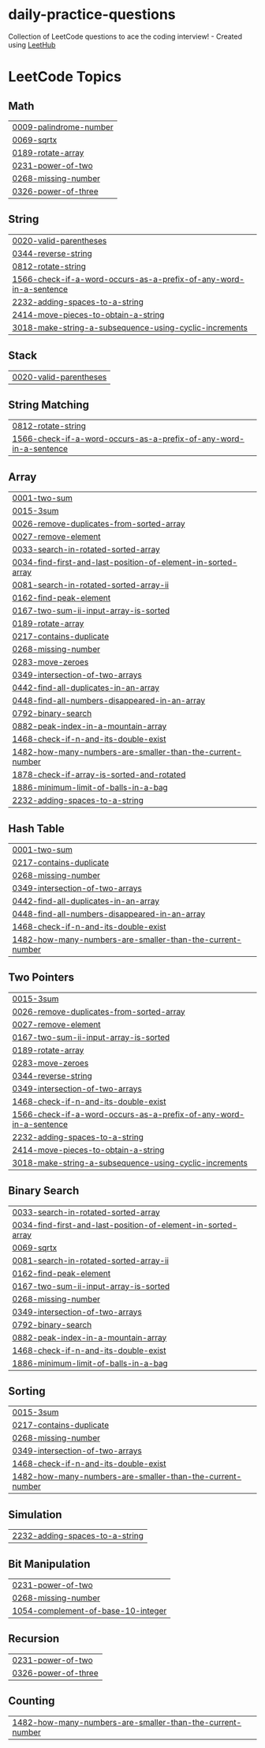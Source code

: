 # daily-practice-questions
Collection of LeetCode questions to ace the coding interview! - Created using [LeetHub](https://github.com/QasimWani/LeetHub)

<!---LeetCode Topics Start-->
# LeetCode Topics
## Math
|  |
| ------- |
| [0009-palindrome-number](https://github.com/Tishathakral/daily-practice-questions/tree/master/0009-palindrome-number) |
| [0069-sqrtx](https://github.com/Tishathakral/daily-practice-questions/tree/master/0069-sqrtx) |
| [0189-rotate-array](https://github.com/Tishathakral/daily-practice-questions/tree/master/0189-rotate-array) |
| [0231-power-of-two](https://github.com/Tishathakral/daily-practice-questions/tree/master/0231-power-of-two) |
| [0268-missing-number](https://github.com/Tishathakral/daily-practice-questions/tree/master/0268-missing-number) |
| [0326-power-of-three](https://github.com/Tishathakral/daily-practice-questions/tree/master/0326-power-of-three) |
## String
|  |
| ------- |
| [0020-valid-parentheses](https://github.com/Tishathakral/daily-practice-questions/tree/master/0020-valid-parentheses) |
| [0344-reverse-string](https://github.com/Tishathakral/daily-practice-questions/tree/master/0344-reverse-string) |
| [0812-rotate-string](https://github.com/Tishathakral/daily-practice-questions/tree/master/0812-rotate-string) |
| [1566-check-if-a-word-occurs-as-a-prefix-of-any-word-in-a-sentence](https://github.com/Tishathakral/daily-practice-questions/tree/master/1566-check-if-a-word-occurs-as-a-prefix-of-any-word-in-a-sentence) |
| [2232-adding-spaces-to-a-string](https://github.com/Tishathakral/daily-practice-questions/tree/master/2232-adding-spaces-to-a-string) |
| [2414-move-pieces-to-obtain-a-string](https://github.com/Tishathakral/daily-practice-questions/tree/master/2414-move-pieces-to-obtain-a-string) |
| [3018-make-string-a-subsequence-using-cyclic-increments](https://github.com/Tishathakral/daily-practice-questions/tree/master/3018-make-string-a-subsequence-using-cyclic-increments) |
## Stack
|  |
| ------- |
| [0020-valid-parentheses](https://github.com/Tishathakral/daily-practice-questions/tree/master/0020-valid-parentheses) |
## String Matching
|  |
| ------- |
| [0812-rotate-string](https://github.com/Tishathakral/daily-practice-questions/tree/master/0812-rotate-string) |
| [1566-check-if-a-word-occurs-as-a-prefix-of-any-word-in-a-sentence](https://github.com/Tishathakral/daily-practice-questions/tree/master/1566-check-if-a-word-occurs-as-a-prefix-of-any-word-in-a-sentence) |
## Array
|  |
| ------- |
| [0001-two-sum](https://github.com/Tishathakral/daily-practice-questions/tree/master/0001-two-sum) |
| [0015-3sum](https://github.com/Tishathakral/daily-practice-questions/tree/master/0015-3sum) |
| [0026-remove-duplicates-from-sorted-array](https://github.com/Tishathakral/daily-practice-questions/tree/master/0026-remove-duplicates-from-sorted-array) |
| [0027-remove-element](https://github.com/Tishathakral/daily-practice-questions/tree/master/0027-remove-element) |
| [0033-search-in-rotated-sorted-array](https://github.com/Tishathakral/daily-practice-questions/tree/master/0033-search-in-rotated-sorted-array) |
| [0034-find-first-and-last-position-of-element-in-sorted-array](https://github.com/Tishathakral/daily-practice-questions/tree/master/0034-find-first-and-last-position-of-element-in-sorted-array) |
| [0081-search-in-rotated-sorted-array-ii](https://github.com/Tishathakral/daily-practice-questions/tree/master/0081-search-in-rotated-sorted-array-ii) |
| [0162-find-peak-element](https://github.com/Tishathakral/daily-practice-questions/tree/master/0162-find-peak-element) |
| [0167-two-sum-ii-input-array-is-sorted](https://github.com/Tishathakral/daily-practice-questions/tree/master/0167-two-sum-ii-input-array-is-sorted) |
| [0189-rotate-array](https://github.com/Tishathakral/daily-practice-questions/tree/master/0189-rotate-array) |
| [0217-contains-duplicate](https://github.com/Tishathakral/daily-practice-questions/tree/master/0217-contains-duplicate) |
| [0268-missing-number](https://github.com/Tishathakral/daily-practice-questions/tree/master/0268-missing-number) |
| [0283-move-zeroes](https://github.com/Tishathakral/daily-practice-questions/tree/master/0283-move-zeroes) |
| [0349-intersection-of-two-arrays](https://github.com/Tishathakral/daily-practice-questions/tree/master/0349-intersection-of-two-arrays) |
| [0442-find-all-duplicates-in-an-array](https://github.com/Tishathakral/daily-practice-questions/tree/master/0442-find-all-duplicates-in-an-array) |
| [0448-find-all-numbers-disappeared-in-an-array](https://github.com/Tishathakral/daily-practice-questions/tree/master/0448-find-all-numbers-disappeared-in-an-array) |
| [0792-binary-search](https://github.com/Tishathakral/daily-practice-questions/tree/master/0792-binary-search) |
| [0882-peak-index-in-a-mountain-array](https://github.com/Tishathakral/daily-practice-questions/tree/master/0882-peak-index-in-a-mountain-array) |
| [1468-check-if-n-and-its-double-exist](https://github.com/Tishathakral/daily-practice-questions/tree/master/1468-check-if-n-and-its-double-exist) |
| [1482-how-many-numbers-are-smaller-than-the-current-number](https://github.com/Tishathakral/daily-practice-questions/tree/master/1482-how-many-numbers-are-smaller-than-the-current-number) |
| [1878-check-if-array-is-sorted-and-rotated](https://github.com/Tishathakral/daily-practice-questions/tree/master/1878-check-if-array-is-sorted-and-rotated) |
| [1886-minimum-limit-of-balls-in-a-bag](https://github.com/Tishathakral/daily-practice-questions/tree/master/1886-minimum-limit-of-balls-in-a-bag) |
| [2232-adding-spaces-to-a-string](https://github.com/Tishathakral/daily-practice-questions/tree/master/2232-adding-spaces-to-a-string) |
## Hash Table
|  |
| ------- |
| [0001-two-sum](https://github.com/Tishathakral/daily-practice-questions/tree/master/0001-two-sum) |
| [0217-contains-duplicate](https://github.com/Tishathakral/daily-practice-questions/tree/master/0217-contains-duplicate) |
| [0268-missing-number](https://github.com/Tishathakral/daily-practice-questions/tree/master/0268-missing-number) |
| [0349-intersection-of-two-arrays](https://github.com/Tishathakral/daily-practice-questions/tree/master/0349-intersection-of-two-arrays) |
| [0442-find-all-duplicates-in-an-array](https://github.com/Tishathakral/daily-practice-questions/tree/master/0442-find-all-duplicates-in-an-array) |
| [0448-find-all-numbers-disappeared-in-an-array](https://github.com/Tishathakral/daily-practice-questions/tree/master/0448-find-all-numbers-disappeared-in-an-array) |
| [1468-check-if-n-and-its-double-exist](https://github.com/Tishathakral/daily-practice-questions/tree/master/1468-check-if-n-and-its-double-exist) |
| [1482-how-many-numbers-are-smaller-than-the-current-number](https://github.com/Tishathakral/daily-practice-questions/tree/master/1482-how-many-numbers-are-smaller-than-the-current-number) |
## Two Pointers
|  |
| ------- |
| [0015-3sum](https://github.com/Tishathakral/daily-practice-questions/tree/master/0015-3sum) |
| [0026-remove-duplicates-from-sorted-array](https://github.com/Tishathakral/daily-practice-questions/tree/master/0026-remove-duplicates-from-sorted-array) |
| [0027-remove-element](https://github.com/Tishathakral/daily-practice-questions/tree/master/0027-remove-element) |
| [0167-two-sum-ii-input-array-is-sorted](https://github.com/Tishathakral/daily-practice-questions/tree/master/0167-two-sum-ii-input-array-is-sorted) |
| [0189-rotate-array](https://github.com/Tishathakral/daily-practice-questions/tree/master/0189-rotate-array) |
| [0283-move-zeroes](https://github.com/Tishathakral/daily-practice-questions/tree/master/0283-move-zeroes) |
| [0344-reverse-string](https://github.com/Tishathakral/daily-practice-questions/tree/master/0344-reverse-string) |
| [0349-intersection-of-two-arrays](https://github.com/Tishathakral/daily-practice-questions/tree/master/0349-intersection-of-two-arrays) |
| [1468-check-if-n-and-its-double-exist](https://github.com/Tishathakral/daily-practice-questions/tree/master/1468-check-if-n-and-its-double-exist) |
| [1566-check-if-a-word-occurs-as-a-prefix-of-any-word-in-a-sentence](https://github.com/Tishathakral/daily-practice-questions/tree/master/1566-check-if-a-word-occurs-as-a-prefix-of-any-word-in-a-sentence) |
| [2232-adding-spaces-to-a-string](https://github.com/Tishathakral/daily-practice-questions/tree/master/2232-adding-spaces-to-a-string) |
| [2414-move-pieces-to-obtain-a-string](https://github.com/Tishathakral/daily-practice-questions/tree/master/2414-move-pieces-to-obtain-a-string) |
| [3018-make-string-a-subsequence-using-cyclic-increments](https://github.com/Tishathakral/daily-practice-questions/tree/master/3018-make-string-a-subsequence-using-cyclic-increments) |
## Binary Search
|  |
| ------- |
| [0033-search-in-rotated-sorted-array](https://github.com/Tishathakral/daily-practice-questions/tree/master/0033-search-in-rotated-sorted-array) |
| [0034-find-first-and-last-position-of-element-in-sorted-array](https://github.com/Tishathakral/daily-practice-questions/tree/master/0034-find-first-and-last-position-of-element-in-sorted-array) |
| [0069-sqrtx](https://github.com/Tishathakral/daily-practice-questions/tree/master/0069-sqrtx) |
| [0081-search-in-rotated-sorted-array-ii](https://github.com/Tishathakral/daily-practice-questions/tree/master/0081-search-in-rotated-sorted-array-ii) |
| [0162-find-peak-element](https://github.com/Tishathakral/daily-practice-questions/tree/master/0162-find-peak-element) |
| [0167-two-sum-ii-input-array-is-sorted](https://github.com/Tishathakral/daily-practice-questions/tree/master/0167-two-sum-ii-input-array-is-sorted) |
| [0268-missing-number](https://github.com/Tishathakral/daily-practice-questions/tree/master/0268-missing-number) |
| [0349-intersection-of-two-arrays](https://github.com/Tishathakral/daily-practice-questions/tree/master/0349-intersection-of-two-arrays) |
| [0792-binary-search](https://github.com/Tishathakral/daily-practice-questions/tree/master/0792-binary-search) |
| [0882-peak-index-in-a-mountain-array](https://github.com/Tishathakral/daily-practice-questions/tree/master/0882-peak-index-in-a-mountain-array) |
| [1468-check-if-n-and-its-double-exist](https://github.com/Tishathakral/daily-practice-questions/tree/master/1468-check-if-n-and-its-double-exist) |
| [1886-minimum-limit-of-balls-in-a-bag](https://github.com/Tishathakral/daily-practice-questions/tree/master/1886-minimum-limit-of-balls-in-a-bag) |
## Sorting
|  |
| ------- |
| [0015-3sum](https://github.com/Tishathakral/daily-practice-questions/tree/master/0015-3sum) |
| [0217-contains-duplicate](https://github.com/Tishathakral/daily-practice-questions/tree/master/0217-contains-duplicate) |
| [0268-missing-number](https://github.com/Tishathakral/daily-practice-questions/tree/master/0268-missing-number) |
| [0349-intersection-of-two-arrays](https://github.com/Tishathakral/daily-practice-questions/tree/master/0349-intersection-of-two-arrays) |
| [1468-check-if-n-and-its-double-exist](https://github.com/Tishathakral/daily-practice-questions/tree/master/1468-check-if-n-and-its-double-exist) |
| [1482-how-many-numbers-are-smaller-than-the-current-number](https://github.com/Tishathakral/daily-practice-questions/tree/master/1482-how-many-numbers-are-smaller-than-the-current-number) |
## Simulation
|  |
| ------- |
| [2232-adding-spaces-to-a-string](https://github.com/Tishathakral/daily-practice-questions/tree/master/2232-adding-spaces-to-a-string) |
## Bit Manipulation
|  |
| ------- |
| [0231-power-of-two](https://github.com/Tishathakral/daily-practice-questions/tree/master/0231-power-of-two) |
| [0268-missing-number](https://github.com/Tishathakral/daily-practice-questions/tree/master/0268-missing-number) |
| [1054-complement-of-base-10-integer](https://github.com/Tishathakral/daily-practice-questions/tree/master/1054-complement-of-base-10-integer) |
## Recursion
|  |
| ------- |
| [0231-power-of-two](https://github.com/Tishathakral/daily-practice-questions/tree/master/0231-power-of-two) |
| [0326-power-of-three](https://github.com/Tishathakral/daily-practice-questions/tree/master/0326-power-of-three) |
## Counting
|  |
| ------- |
| [1482-how-many-numbers-are-smaller-than-the-current-number](https://github.com/Tishathakral/daily-practice-questions/tree/master/1482-how-many-numbers-are-smaller-than-the-current-number) |
<!---LeetCode Topics End-->